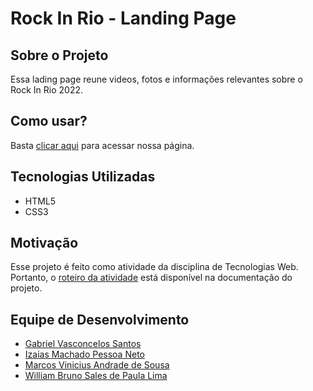 # Rock In Rio - Landing Page

## Sobre o Projeto
Essa lading page reune videos, fotos e informações relevantes sobre o Rock In Rio 2022.

## Como usar?
Basta [clicar aqui](https://izaias.me/rock-in-rio-landing-page/) para acessar nossa página.

## Tecnologias Utilizadas
- HTML5
- CSS3

## Motivação
Esse projeto é feito como atividade da disciplina de Tecnologias Web. Portanto, o [roteiro da atividade](./docs/roteiro.md) está disponível na documentação do projeto.

## Equipe de Desenvolvimento
- [Gabriel Vasconcelos Santos](https://github.com/GabVS4/)
- [Izaias Machado Pessoa Neto](https://github.com/izaiasmachado)
- [Marcos Vinicius Andrade de Sousa](https://github.com/MarcosVini9999)
- [William Bruno Sales de Paula Lima](https://github.com/williambrunos)
